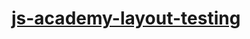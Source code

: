 # <a href="https://vasily-mishanin.github.io/js-academy-layout-testing/">js-academy-layout-testing</a>
 
